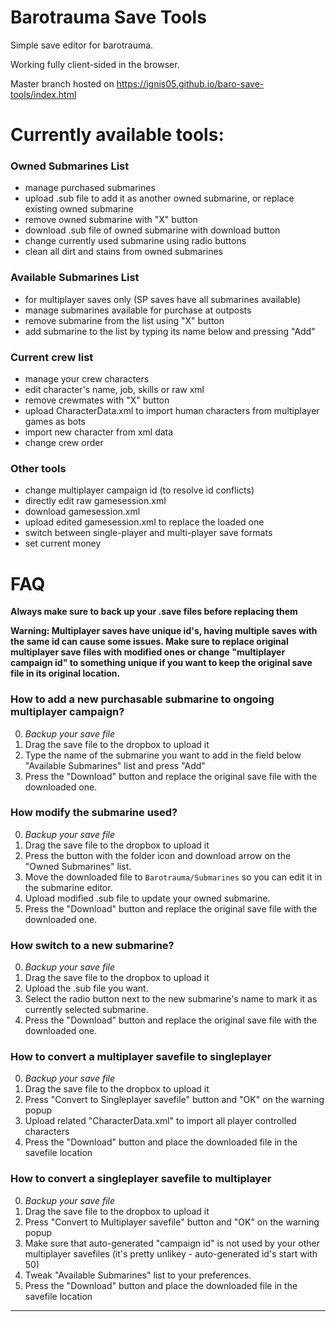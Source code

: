 # Barotrauma Save Tools

Simple save editor for barotrauma.

Working fully client-sided in the browser.

Master branch hosted on https://ignis05.github.io/baro-save-tools/index.html

# Currently available tools:

### Owned Submarines List

-  manage purchased submarines
-  upload .sub file to add it as another owned submarine, or replace existing owned submarine
-  remove owned submarine with "X" button
-  download .sub file of owned submarine with download button
-  change currently used submarine using radio buttons
-  clean all dirt and stains from owned submarines

### Available Submarines List

-  for multiplayer saves only (SP saves have all submarines available)
-  manage submarines available for purchase at outposts
-  remove submarine from the list using "X" button
-  add submarine to the list by typing its name below and pressing "Add"

### Current crew list

-  manage your crew characters
-  edit character's name, job, skills or raw xml
-  remove crewmates with "X" button
-  upload CharacterData.xml to import human characters from multiplayer games as bots
-  import new character from xml data
-  change crew order

### Other tools

-  change multiplayer campaign id (to resolve id conflicts)
-  directly edit raw gamesession.xml
-  download gamesession.xml
-  upload edited gamesession.xml to replace the loaded one
-  switch between single-player and multi-player save formats
-  set current money

# FAQ

**Always make sure to back up your .save files before replacing them**

**Warning: Multiplayer saves have unique id's, having multiple saves with the same id can cause some issues. Make sure to replace original multiplayer save files with modified ones or change "multiplayer campaign id" to something unique if you want to keep the original save file in its original location.**

### How to add a new purchasable submarine to ongoing multiplayer campaign?

0. _Backup your save file_
1. Drag the save file to the dropbox to upload it
2. Type the name of the submarine you want to add in the field below "Available Submarines" list and press "Add"
3. Press the "Download" button and replace the original save file with the downloaded one.

### How modify the submarine used?

0. _Backup your save file_
1. Drag the save file to the dropbox to upload it
2. Press the button with the folder icon and download arrow on the "Owned Submarines" list.
3. Move the downloaded file to `Barotrauma/Submarines` so you can edit it in the submarine editor.
4. Upload modified .sub file to update your owned submarine.
5. Press the "Download" button and replace the original save file with the downloaded one.

### How switch to a new submarine?

0. _Backup your save file_
1. Drag the save file to the dropbox to upload it
2. Upload the .sub file you want.
3. Select the radio button next to the new submarine's name to mark it as currently selected submarine.
4. Press the "Download" button and replace the original save file with the downloaded one.

### How to convert a multiplayer savefile to singleplayer

0. _Backup your save file_
1. Drag the save file to the dropbox to upload it
2. Press "Convert to Singleplayer savefile" button and "OK" on the warning popup
3. Upload related "CharacterData.xml" to import all player controlled characters
4. Press the "Download" button and place the downloaded file in the savefile location

### How to convert a singleplayer savefile to multiplayer

0. _Backup your save file_
1. Drag the save file to the dropbox to upload it
2. Press "Convert to Multiplayer savefile" button and "OK" on the warning popup
3. Make sure that auto-generated "campaign id" is not used by your other multiplayer savefiles (it's pretty unlikey - auto-generated id's start with 50)
4. Tweak "Available Submarines" list to your preferences.
5. Press the "Download" button and place the downloaded file in the savefile location
<hr>
